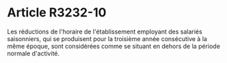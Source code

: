 # Article R3232-10

  
Les réductions de l'horaire de l'établissement employant des salariés saisonniers, qui se produisent pour la troisième année consécutive à la même époque, sont considérées comme se situant en dehors de la période normale d'activité.